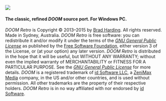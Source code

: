 ![](http://2.bp.blogspot.com/-jbClX3Ejux8/VgovgTbufyI/AAAAAAAAFVY/lEvMY70IvLk/s1600/title.png)

#### The classic, refined *DOOM* source port. For Windows PC.

*DOOM Retro* is Copyright &copy; 2013&ndash;2015 by [Brad Harding](mailto:brad@doomretro.com). All rights reserved. Made in Sydney, Australia. *DOOM Retro* is free software: you can redistribute it and/or modify it under the terms of the [*GNU General Public License*](http://wiki.doomretro.com/License) as published by the [Free Software Foundation](http://www.fsf.org/), either version 3 of the License, or (at your option) any later version. *DOOM Retro* is distributed in the hope that it will be useful, but WITHOUT ANY WARRANTY; without even the implied warranty of
MERCHANTABILITY or FITNESS FOR A PARTICULAR PURPOSE. See the [*GNU General Public License*](http://wiki.doomretro.com/License) for more details. *DOOM* is a registered trademark of [id Software LLC](http://www.idsoftware.com), a [ZeniMax Media](http://www.zenimax.com/) company, in the US and/or other countries, and is used without permission. All other trademarks are the property of their respective holders. *DOOM Retro* is in no way affiliated with nor endorsed by [id Software](http://www.idsoftware.com).

